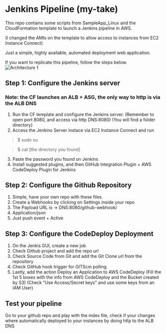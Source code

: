 # Jenkins Pipeline (my-take)
This repo contains some scripts from SampleApp_Linux and the CloudFormation template to launch a Jenkins pipeline in AWS.

(I changed the AMIs on the template to allow access to instances from EC2 Instance Connect)

Just a simple, highly available, automated deployment web application.

If you want to replicate this pipeline, follow the steps below.
![Architecture 1](https://user-images.githubusercontent.com/67908214/156058092-5e417cd4-ec8c-4fd7-8009-33be469d5cc1.png)

## Step 1: Configure the Jenkins server
### Note: the CF launches an ALB + ASG, the only way to http is via the ALB DNS
1. Run the CF template and configure the Jenkins server. 
(Remember to open port 8080, and access via http DNS:8080) (You will find a folder directory)
2. Access the Jenkins Server instace via EC2 Instance Connect and run
> $ sudo su

> $ cat [the directory you found]
3. Paste the password you found on Jenkins
4. Install suggested plugins, and then GitHub Integration Plugin + AWS CodeDeploy Plugin for Jenkins

## Step 2: Configure the Github Repository
1. Simple, have your own repo with these files.
2. Create a Webhooks by clicking on Settings inside your repo
3. The Payload URL is -> DNS:8080/github-webhook/
4. Application/json
5. Just push event + Active 

## Step 3: Configure the CodeDeploy Deployment
1. On the Jenkis GUI, create a new job
2. Check Github project and add the repo url
3. Check Source Code from Git and add the Git Clone url from the repository
4. Check GitHub hook trigger for GITScm polling
5. Lastly, add the action Deploy an Application to AWS CodeDeploy
(Fill the 1st 5 boxes with the info from AWS CodeDeploy and the Bucket created by S3)
(Check "Use Access/Secret keys" and use some keys from an IAM User)

## Test your pipeline
Go to your github repo and play with the index file, check if your changes where automatically deployed to your instances by doing http to the ALB DNS
